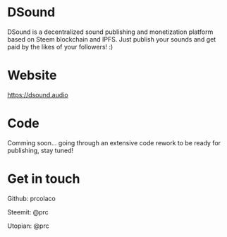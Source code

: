 # DSound
DSound is a decentralized sound publishing and monetization platform based on Steem blockchain and IPFS. Just publish your sounds and get paid by the likes of your followers! :)

# Website

https://dsound.audio

# Code

Comming soon... going through an extensive code rework to be ready for publishing, stay tuned!

# Get in touch

Github: prcolaco

Steemit: @prc

Utopian: @prc
